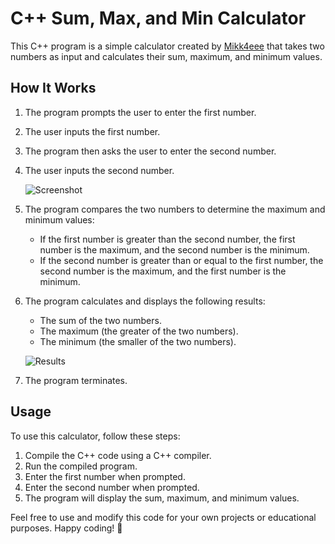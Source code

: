 # C++ Sum, Max, and Min Calculator

This C++ program is a simple calculator created by [Mikk4eee](https://github.com/Mikk4eee/) that takes two numbers as input and calculates their sum, maximum, and minimum values.

## How It Works

1. The program prompts the user to enter the first number.
2. The user inputs the first number.
3. The program then asks the user to enter the second number.
4. The user inputs the second number.

   ![Screenshot]([screenshot.png](https://cdn.discordapp.com/attachments/1157390765924831292/1157390774674141194/image.png?ex=65186fa7&is=65171e27&hm=9b610857aaeb7f2d1b25086c095815741504f67a73735c3396fb83697c9f0df8&))

5. The program compares the two numbers to determine the maximum and minimum values:
   - If the first number is greater than the second number, the first number is the maximum, and the second number is the minimum.
   - If the second number is greater than or equal to the first number, the second number is the maximum, and the first number is the minimum.

6. The program calculates and displays the following results:
   - The sum of the two numbers.
   - The maximum (the greater of the two numbers).
   - The minimum (the smaller of the two numbers).

   ![Results]([results.png](https://cdn.discordapp.com/attachments/1157390765924831292/1157390886527832114/image.png?ex=65186fc2&is=65171e42&hm=f20479267b4dde8f407cce18f9855276c1b0374e645f168a50f4e0ae61cde395&))

7. The program terminates.

## Usage

To use this calculator, follow these steps:

1. Compile the C++ code using a C++ compiler.
2. Run the compiled program.
3. Enter the first number when prompted.
4. Enter the second number when prompted.
5. The program will display the sum, maximum, and minimum values.

Feel free to use and modify this code for your own projects or educational purposes. Happy coding! 🚀
